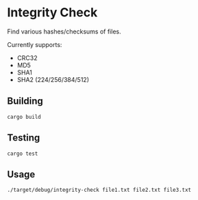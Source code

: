 # Integrity Check

Find various hashes/checksums of files.

Currently supports:

* CRC32
* MD5
* SHA1
* SHA2 (224/256/384/512)

## Building

    cargo build

## Testing

    cargo test

## Usage

    ./target/debug/integrity-check file1.txt file2.txt file3.txt
